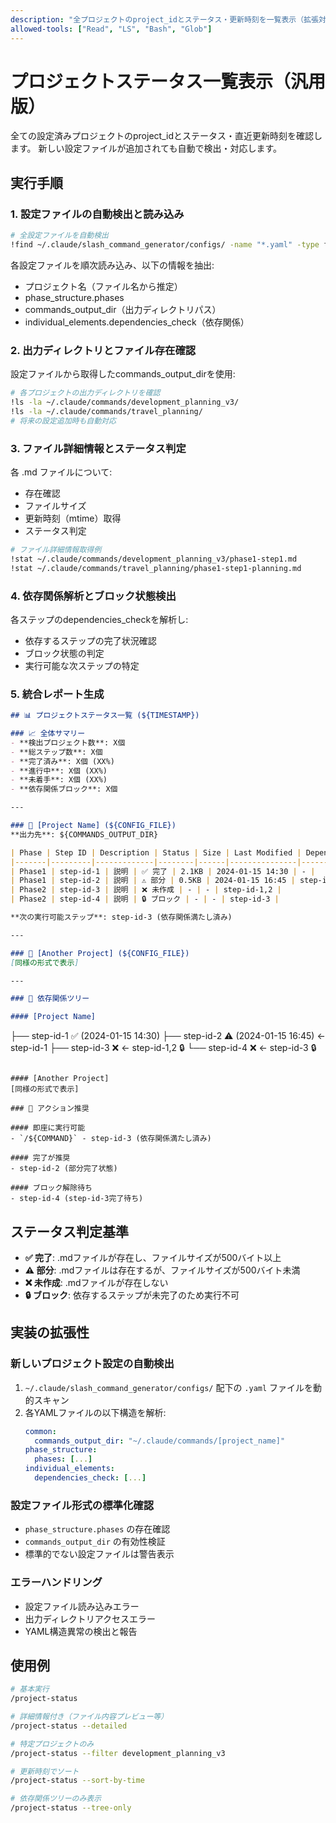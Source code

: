 ```yaml
---
description: "全プロジェクトのproject_idとステータス・更新時刻を一覧表示（拡張対応）"
allowed-tools: ["Read", "LS", "Bash", "Glob"]
---
```


# プロジェクトステータス一覧表示（汎用版）

全ての設定済みプロジェクトのproject_idとステータス・直近更新時刻を確認します。
新しい設定ファイルが追加されても自動で検出・対応します。

## 実行手順

### 1. 設定ファイルの自動検出と読み込み

```bash
# 全設定ファイルを自動検出
!find ~/.claude/slash_command_generator/configs/ -name "*.yaml" -type f
```

各設定ファイルを順次読み込み、以下の情報を抽出:
- プロジェクト名（ファイル名から推定）
- phase_structure.phases
- commands_output_dir（出力ディレクトリパス）
- individual_elements.dependencies_check（依存関係）

### 2. 出力ディレクトリとファイル存在確認

設定ファイルから取得したcommands_output_dirを使用:

```bash
# 各プロジェクトの出力ディレクトリを確認
!ls -la ~/.claude/commands/development_planning_v3/
!ls -la ~/.claude/commands/travel_planning/
# 将来の設定追加時も自動対応
```

### 3. ファイル詳細情報とステータス判定

各 .md ファイルについて:
- 存在確認
- ファイルサイズ
- 更新時刻（mtime）取得
- ステータス判定

```bash
# ファイル詳細情報取得例
!stat ~/.claude/commands/development_planning_v3/phase1-step1.md
!stat ~/.claude/commands/travel_planning/phase1-step1-planning.md
```

### 4. 依存関係解析とブロック状態検出

各ステップのdependencies_checkを解析し:
- 依存するステップの完了状況確認
- ブロック状態の判定
- 実行可能な次ステップの特定

### 5. 統合レポート生成

```markdown
## 📊 プロジェクトステータス一覧 (${TIMESTAMP})

### 📈 全体サマリー
- **検出プロジェクト数**: X個
- **総ステップ数**: X個
- **完了済み**: X個 (XX%)
- **進行中**: X個 (XX%)
- **未着手**: X個 (XX%)
- **依存関係ブロック**: X個

---

### 🚀 [Project Name] (${CONFIG_FILE})
**出力先**: ${COMMANDS_OUTPUT_DIR}

| Phase | Step ID | Description | Status | Size | Last Modified | Dependencies |
|-------|---------|-------------|--------|------|---------------|--------------|
| Phase1 | step-id-1 | 説明 | ✅ 完了 | 2.1KB | 2024-01-15 14:30 | - |
| Phase1 | step-id-2 | 説明 | ⚠️ 部分 | 0.5KB | 2024-01-15 16:45 | step-id-1 |
| Phase2 | step-id-3 | 説明 | ❌ 未作成 | - | - | step-id-1,2 |
| Phase2 | step-id-4 | 説明 | 🔒 ブロック | - | - | step-id-3 |

**次の実行可能ステップ**: step-id-3 (依存関係満たし済み)

---

### 🧳 [Another Project] (${CONFIG_FILE})
[同様の形式で表示]

---

### 🔄 依存関係ツリー

#### [Project Name]
```
├── step-id-1 ✅ (2024-01-15 14:30)
├── step-id-2 ⚠️ (2024-01-15 16:45) ← step-id-1
├── step-id-3 ❌ ← step-id-1,2 🔒
└── step-id-4 ❌ ← step-id-3 🔒
```

#### [Another Project]
[同様の形式で表示]

### 🚦 アクション推奨

#### 即座に実行可能
- `/${COMMAND}` - step-id-3 (依存関係満たし済み)

#### 完了が推奨
- step-id-2 (部分完了状態)

#### ブロック解除待ち
- step-id-4 (step-id-3完了待ち)
```

## ステータス判定基準

- **✅ 完了**: .mdファイルが存在し、ファイルサイズが500バイト以上
- **⚠️ 部分**: .mdファイルは存在するが、ファイルサイズが500バイト未満
- **❌ 未作成**: .mdファイルが存在しない
- **🔒 ブロック**: 依存するステップが未完了のため実行不可

## 実装の拡張性

### 新しいプロジェクト設定の自動検出
1. `~/.claude/slash_command_generator/configs/` 配下の `.yaml` ファイルを動的スキャン
2. 各YAMLファイルの以下構造を解析:
   ```yaml
   common:
     commands_output_dir: "~/.claude/commands/[project_name]"
   phase_structure:
     phases: [...]
   individual_elements:
     dependencies_check: [...]
   ```

### 設定ファイル形式の標準化確認
- `phase_structure.phases` の存在確認
- `commands_output_dir` の有効性検証
- 標準的でない設定ファイルは警告表示

### エラーハンドリング
- 設定ファイル読み込みエラー
- 出力ディレクトリアクセスエラー
- YAML構造異常の検出と報告

## 使用例

```bash
# 基本実行
/project-status

# 詳細情報付き（ファイル内容プレビュー等）
/project-status --detailed

# 特定プロジェクトのみ
/project-status --filter development_planning_v3

# 更新時刻でソート
/project-status --sort-by-time

# 依存関係ツリーのみ表示
/project-status --tree-only
```